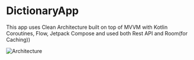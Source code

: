 # DictionaryApp
This app uses Clean Architecture built on top of MVVM with Kotlin Coroutines, Flow, Jetpack Compose and used both Rest API and Room(for Caching))

![Architecture](https://user-images.githubusercontent.com/42187769/168570413-9de0f2fb-ba21-494c-8917-f804ef0d3ceb.png)
